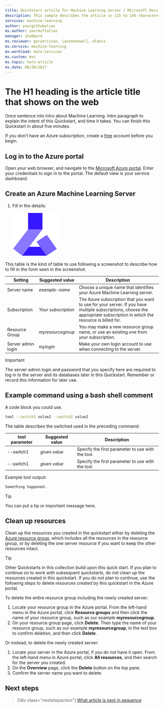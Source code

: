 ```yaml
---
title: Quickstart article for Machine Learning Server | Microsoft Docs
description: This sample describes the article in 115 to 145 characters. Validate using Gauntlet toolbar check icon. Use SEO kind of action verbs here.
services: machine-learning
author: yourgithubalias
ms.author: yourmsftalias
manager: jhubbard
ms.reviewer: garyericson, jasonwhowell, mldocs
ms.service: machine-learning
ms.workload: data-services
ms.custom: mvc
ms.topic: hero-article
ms.date: 08/28/2017
---
```


# The H1 heading is the article title that shows on the web
Once sentence into intro about Machine Learning. Intro paragraph to explain the intent of this Quickstart, and time it takes. You can finish this Quickstart in about five minutes.

If you don't have an Azure subscription, create a [free](https://azure.microsoft.com/free/) account before you begin.

## Log in to the Azure portal
Open your web browser, and navigate to the [Microsoft Azure portal](https://portal.azure.com/). Enter your credentials to sign in to the portal. The default view is your service dashboard.

## Create an Azure Machine Learning Server
1. Fill in the details:

   ![This is a screenshot](media/doc-template-quickstart/1-machine-learning-image.png)

This table is the kind of table to use following a screenshot to describe how to fill in the form seen in the screenshot. 

Setting|Suggested value|Description
---|---|---
Server name |*example-name*|Choose a unique name that identifies your Azure Machine Learning server.
Subscription|*Your subscription*|The Azure subscription that you want to use for your server. If you have multiple subscriptions, choose the appropriate subscription in which the resource is billed for.
Resource Group|*myresourcegroup*| You may make a new resource group name, or use an existing one from your subscription.
Server admin login |*mylogin*| Make your own login account to use when connecting to the server. 

  > [!IMPORTANT]
  > The server admin login and password that you specify here are required to log in to the server and its databases later in this Quickstart. Remember or record this information for later use.

## Example command using a bash shell comment

A code block you could use.
```bash
tool --switch1 value2 --switch2 value2
```

The table describes the switched used in the preceding command: 

tool parameter |Suggested value|Description
---|---|---
--switch1 | *given value* | Specify the first parameter to use with the tool.
--switch1 | *given value* | Specify the first parameter to use with the tool.

Example tool output:
```bash
Something happened. 
```

> [!TIP]
> You can put a tip or important message here.


## Clean up resources
Clean up the resources you created in the quickstart either by deleting the [Azure resource group](../../azure-resource-manager/resource-group-overview.md), which includes all the resources in the resource group, or by deleting the one server resource if you want to keep the other resources intact.

> [!TIP]
> Other Quickstarts in this collection build upon this quick start. If you plan to continue on to work with subsequent quickstarts, do not clean up the resources created in this quickstart. If you do not plan to continue, use the following steps to delete resources created by this quickstart in the Azure portal.

To delete the entire resource group including the newly created server:
1.	Locate your resource group in the Azure portal. From the left-hand menu in the Azure portal, click **Resource groups** and then click the name of your resource group, such as our example **myresourcegroup**.
2.	On your resource group page, click **Delete**. Then type the name of your resource group, such as our example **myresourcegroup**, in the text box to confirm deletion, and then click **Delete**.

Or instead, to delete the newly created server:
1.	Locate your server in the Azure portal, if you do not have it open. From the left-hand menu in Azure portal, click **All resources**, and then search for the server you created.
2.	On the **Overview** page, click the **Delete** button on the top pane.
3.	Confirm the server name you want to delete.
 
## Next steps
> [!div class="nextstepaction"]
> [What article is next in sequence](./doc-template-quickstart.md)
